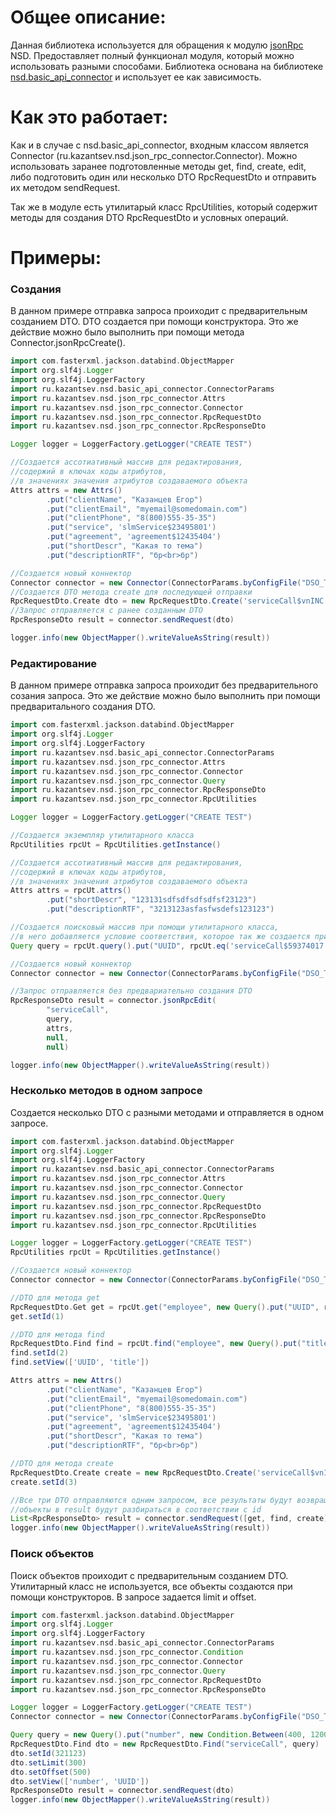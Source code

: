 # Общее описание:

Данная библиотека используется для обращения к модулю [jsonRpc](https://github.com/exeki/ru.itsm365.jsonRpc_doc) NSD.
Предоставляет полный функционал модуля, который можно использовать разными способами. 
Библиотека основана на библиотеке [nsd.basic_api_connector](https://github.com/exeki/nsd.basic_api_connector) и использует ее как зависимость.

# Как это работает:

Как и в случае с nsd.basic_api_connector, входным классом является Connector (ru.kazantsev.nsd.json_rpc_connector.Connector).
Можно использовать заранее подготовленные методы get, find, create, edit, либо подготовить один или несколько DTO RpcRequestDto и отправить
их методом sendRequest.

Так же в модуле есть утилитарый класс RpcUtilities, который содержит методы для создания DTO RpcRequestDto и условных операций.

# Примеры:

### Создания

В данном примере отправка запроса проиходит с предварительным созданием DTO. DTO создается при помощи конструктора. 
Это же действие можно было выполнить при помощи метода Connector.jsonRpcCreate().

```groovy
import com.fasterxml.jackson.databind.ObjectMapper
import org.slf4j.Logger
import org.slf4j.LoggerFactory
import ru.kazantsev.nsd.basic_api_connector.ConnectorParams
import ru.kazantsev.nsd.json_rpc_connector.Attrs
import ru.kazantsev.nsd.json_rpc_connector.Connector
import ru.kazantsev.nsd.json_rpc_connector.RpcRequestDto
import ru.kazantsev.nsd.json_rpc_connector.RpcResponseDto

Logger logger = LoggerFactory.getLogger("CREATE TEST")

//Создается ассотиативный массив для редактирования,
//содержий в ключах коды атрибутов,
//в значениях значения атрибутов создаваемого объекта
Attrs attrs = new Attrs()
        .put("clientName", "Казанцев Егор")
        .put("clientEmail", "myemail@somedomain.com")
        .put("clientPhone", "8(800)555-35-35")
        .put("service", 'slmService$23495801')
        .put("agreement", 'agreement$12435404')
        .put("shortDescr", "Какая то тема")
        .put("descriptionRTF", "бр<br>бр")

//Создается новый коннектор
Connector connector = new Connector(ConnectorParams.byConfigFile("DSO_TEST"))
//Создается DTO метода create для последующей отправки 
RpcRequestDto.Create dto = new RpcRequestDto.Create('serviceCall$vnINC', attrs)
//Запрос отправляется с ранее созданным DTO
RpcResponseDto result = connector.sendRequest(dto)

logger.info(new ObjectMapper().writeValueAsString(result))
```

### Редактирование

В данном примере отправка запроса проиходит без предварительного созания запроса.
Это же действие можно было выполнить при помощи предваритального создания DTO.

```groovy
import com.fasterxml.jackson.databind.ObjectMapper
import org.slf4j.Logger
import org.slf4j.LoggerFactory
import ru.kazantsev.nsd.basic_api_connector.ConnectorParams
import ru.kazantsev.nsd.json_rpc_connector.Attrs
import ru.kazantsev.nsd.json_rpc_connector.Connector
import ru.kazantsev.nsd.json_rpc_connector.Query
import ru.kazantsev.nsd.json_rpc_connector.RpcResponseDto
import ru.kazantsev.nsd.json_rpc_connector.RpcUtilities

Logger logger = LoggerFactory.getLogger("CREATE TEST")

//Создается экземпляр утилитарного класса
RpcUtilities rpcUt = RpcUtilities.getInstance()

//Создается ассотиативный массив для редактирования,
//содержий в ключах коды атрибутов,
//в значениях значения атрибутов создаваемого объекта
Attrs attrs = rpcUt.attrs()
        .put("shortDescr", "123131sdfsdfsdfsdfsf23123")
        .put("descriptionRTF", "3213123asfasfwsdefs123123")

//Создается поисковый массив при помощи утилитарного класса,
//в него добавляется условие соответствия, которое так же создается при помощи утилитарного класса
Query query = rpcUt.query().put("UUID", rpcUt.eq('serviceCall$59374017'))

//Создается новый коннектор
Connector connector = new Connector(ConnectorParams.byConfigFile("DSO_TEST"))

//Запрос отправляется без предвариательно создания DTO
RpcResponseDto result = connector.jsonRpcEdit(
        "serviceCall",
        query,
        attrs,
        null,
        null)

logger.info(new ObjectMapper().writeValueAsString(result))
```

### Несколько методов в одном запросе

Создается несколько DTO с разными методами и отправляется в одном запросе.

```groovy
import com.fasterxml.jackson.databind.ObjectMapper
import org.slf4j.Logger
import org.slf4j.LoggerFactory
import ru.kazantsev.nsd.basic_api_connector.ConnectorParams
import ru.kazantsev.nsd.json_rpc_connector.Attrs
import ru.kazantsev.nsd.json_rpc_connector.Connector
import ru.kazantsev.nsd.json_rpc_connector.Query
import ru.kazantsev.nsd.json_rpc_connector.RpcRequestDto
import ru.kazantsev.nsd.json_rpc_connector.RpcResponseDto
import ru.kazantsev.nsd.json_rpc_connector.RpcUtilities

Logger logger = LoggerFactory.getLogger("CREATE TEST")
RpcUtilities rpcUt = RpcUtilities.getInstance()

//Создается новый коннектор
Connector connector = new Connector(ConnectorParams.byConfigFile("DSO_TEST"))

//DTO для метода get
RpcRequestDto.Get get = rpcUt.get("employee", new Query().put("UUID", rpcUt.eq('employee$12192601')))
get.setId(1)

//DTO для метода find
RpcRequestDto.Find find = rpcUt.find("employee", new Query().put("title", rpcUt.like("%Буров%")))
find.setId(2)
find.setView(['UUID', 'title'])

Attrs attrs = new Attrs()
        .put("clientName", "Казанцев Егор")
        .put("clientEmail", "myemail@somedomain.com")
        .put("clientPhone", "8(800)555-35-35")
        .put("service", 'slmService$23495801')
        .put("agreement", 'agreement$12435404')
        .put("shortDescr", "Какая то тема")
        .put("descriptionRTF", "бр<br>бр")

//DTO для метода create
RpcRequestDto.Create create = new RpcRequestDto.Create('serviceCall$vnINC', attrs)
create.setId(3)

//Все три DTO отправляются одним запросом, все результаты будут возвращены в массив result
//объекты в result будут разбираться в соответствии с id
List<RpcResponseDto> result = connector.sendRequest([get, find, create])
logger.info(new ObjectMapper().writeValueAsString(result))
```

### Поиск объектов

Поиск объектов проиходит с предварительным созданием DTO.
Утилитарный класс не используется, все объекты создаются при помощи конструкторов. 
В запросе задается limit и offset.

```groovy
import com.fasterxml.jackson.databind.ObjectMapper
import org.slf4j.Logger
import org.slf4j.LoggerFactory
import ru.kazantsev.nsd.basic_api_connector.ConnectorParams
import ru.kazantsev.nsd.json_rpc_connector.Condition
import ru.kazantsev.nsd.json_rpc_connector.Connector
import ru.kazantsev.nsd.json_rpc_connector.Query
import ru.kazantsev.nsd.json_rpc_connector.RpcRequestDto
import ru.kazantsev.nsd.json_rpc_connector.RpcResponseDto

Logger logger = LoggerFactory.getLogger("CREATE TEST")
Connector connector = new Connector(ConnectorParams.byConfigFile("DSO_TEST"))

Query query = new Query().put("number", new Condition.Between(400, 1200))
RpcRequestDto.Find dto = new RpcRequestDto.Find("serviceCall", query)
dto.setId(321123)
dto.setLimit(300)
dto.setOffset(500)
dto.setView(['number', 'UUID'])
RpcResponseDto result = connector.sendRequest(dto)
logger.info(new ObjectMapper().writeValueAsString(result))
```